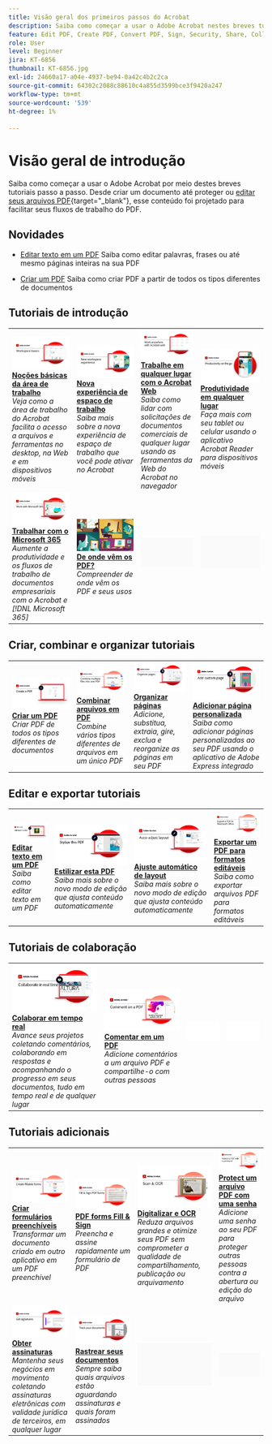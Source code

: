 ```yaml
---
title: Visão geral dos primeiros passos do Acrobat
description: Saiba como começar a usar o Adobe Acrobat nestes breves tutoriais passo a passo (1 a 2 min)
feature: Edit PDF, Create PDF, Convert PDF, Sign, Security, Share, Collaboration, Workspace
role: User
level: Beginner
jira: KT-6856
thumbnail: KT-6856.jpg
exl-id: 24660a17-a04e-4937-be94-0a42c4b2c2ca
source-git-commit: 64302c2088c88610c4a855d3599bce3f9420a247
workflow-type: tm+mt
source-wordcount: '539'
ht-degree: 1%

---
```


# Visão geral de introdução

Saiba como começar a usar o Adobe Acrobat por meio destes breves tutoriais passo a passo. Desde criar um documento até proteger ou [editar seus arquivos PDF](https://www.adobe.com/br/acrobat/online/pdf-editor.html){target="_blank"}, esse conteúdo foi projetado para facilitar seus fluxos de trabalho do PDF.

## Novidades

* [Editar texto em um PDF](edit-pdf.md)
Saiba como editar palavras, frases ou até mesmo páginas inteiras na sua PDF

* [Criar um PDF](create-pdf.md)
Saiba como criar PDF a partir de todos os tipos diferentes de documentos

## Tutoriais de introdução

<table style="table-layout:fixed">
<tr>
  <td>
    <a href="get-to-know-the-acrobat-dc-interface.md">
      <img alt="Noções básicas do Workspace" src="../assets/Workspace_1280.png" />
    </a>
    <div>
    <a href="get-to-know-the-acrobat-dc-interface.md"><strong>Noções básicas da área de trabalho</strong></a>
    </div>
    <em>Veja como a área de trabalho do Acrobat facilita o acesso a arquivos e ferramentas no desktop, na Web e em dispositivos móveis</em>
    <br>
  </td>
  <td>
    <a href="new-workspace.md">
      <img alt="Nova experiência de espaço de trabalho" src="../assets/NewWorkspace.png" />
    </a>
    <div>
    <a href="new-workspace.md"><strong>Nova experiência de espaço de trabalho</strong></a>
    </div>
    <em>Saiba mais sobre a nova experiência de espaço de trabalho que você pode ativar no Acrobat</em>
    <br>
  </td>
  <td>
    <a href="acrobatweb.md">
      <img alt="Trabalhe em qualquer lugar com o Acrobat Web" src="../assets/Acrobatweb_1280.png" />
    </a>
    <div>
    <a href="acrobatweb.md"><strong>Trabalhe em qualquer lugar com o Acrobat Web</strong></a>
    </div>
    <em>Saiba como lidar com solicitações de documentos comerciais de qualquer lugar usando as ferramentas da Web do Acrobat no navegador</em>
    <br>
  </td>
  <td>
    <a href="productivity.md">
      <img alt="Produtividade em qualquer lugar" src="../assets/Productivity_1280.png" />
    </a>
    <div>
     <a href="productivity.md"><strong>Produtividade em qualquer lugar</strong></a>
    </div>
    <em>Faça mais com seu tablet ou celular usando o aplicativo Acrobat Reader para dispositivos móveis</em>
    <br>
  </td>
</tr>
<tr>
    <td>
      <a href="../integrate/integrate-overview.md#microsoft">
        <img alt="Trabalhar com o Microsoft 365" src="../assets/WorkMicrosoft365_1280.png" />
      </a>
      <div>
      <a href="../integrate/integrate-overview.md#microsoft"><strong>Trabalhar com o Microsoft 365</strong></a>
      </div>
      <em>Aumente a produtividade e os fluxos de trabalho de documentos empresariais com o Acrobat e [!DNL Microsoft 365]</em>
      <br>
    </td>
    <td>
      <a href="where-do-pdfs-come-from.md">
        <img alt="De onde vêm os PDF?" src="../assets/WherePDFs.jpg" />
      </a>
      <div>
      <a href="where-do-pdfs-come-from.md"><strong>De onde vêm os PDF?</strong></a>
      </div>
      <em>Compreender de onde vêm os PDF e seus usos</em>
      <br>
    </td>
    <td>
    <img alt="Espaçador" src="../assets/Grayspacer.png" />
      <div>
      <br>
    </td>
    <td>
    <img alt="Espaçador" src="../assets/Grayspacer.png" />
      <div>
      <br>
    </td>
  </tr>
  </table>

## Criar, combinar e organizar tutoriais

<table style="table-layout:fixed">
  <tr>
    <td>
      <a href="create-pdf.md">
        <img alt="Criar arquivos PDF" src="../assets/create.png" />
      </a>
      <div>
      <a href="create-pdf.md"><strong>Criar um PDF</strong></a>
      </div>
      <em>Criar PDF de todos os tipos diferentes de documentos</em>
      <br>
    </td>
    <td>
      <a href="combine-to-pdf.md">
        <img alt="Combine Files para PDF" src="../assets/Combine.jpg" />
      </a>
      <div>
      <a href="combine-to-pdf.md"><strong>Combinar arquivos em PDF</strong></a>
      </div>
      <em>Combine vários tipos diferentes de arquivos em um único PDF</em>
      <br>
    </td>
    <td>
      <a href="organize.md">
        <img alt="Organizar páginas" src="../assets/Organize.png" />
      </a>
      <div>
      <a href="organize.md"><strong>Organizar páginas</strong></a>
      </div>
      <em>Adicione, substitua, extraia, gire, exclua e reorganize as páginas em seu PDF</em>
      <br>
    </td>
    <td>
      <a href="add-custom-page.md">
        <img alt="Adicionar página personalizada" src="../assets/Custompage.png" />
      </a>
      <div>
      <a href="add-custom-page.md"><strong>Adicionar página personalizada</strong></a>
      </div>
      <em>Saiba como adicionar páginas personalizadas ao seu PDF usando o aplicativo de Adobe Express integrado</em>
      <br>
    </td>
  </tr>
  </table>

## Editar e exportar tutoriais

<table style="table-layout:fixed">
  <tr>
    <td>
      <a href="edit-pdf.md">
        <img alt="Editar texto em um PDF" src="../assets/edit-text.png" />
      </a>
      <div>
      <a href="edit-pdf.md"><strong>Editar texto em um PDF</strong></a>
      </div>
      <em>Saiba como editar texto em um PDF</em>
      <br>
    </td>
    <td>
      <a href="stylize-this-PDF.md">
        <img alt="Estilizar esta PDF" src="../assets/Stylize.png" />
      </a>
      <div>
      <a href="stylize-this-PDF.md"><strong>Estilizar esta PDF</strong></a>
      </div>
      <em>Saiba mais sobre o novo modo de edição que ajusta conteúdo automaticamente</em>
      <br>
    </td>
   <td>
      <a href="auto-adjust-layout.md">
        <img alt="Ajuste automático de layout" src="../assets/Autoadjust.png" />
      </a>
      <div>
      <a href="auto-adjust-layout.md"><strong>Ajuste automático de layout</strong></a>
      </div>
      <em>Saiba mais sobre o novo modo de edição que ajusta conteúdo automaticamente</em>
      <br>
    </td>
    <td>
      <a href="export-pdf.md">
        <img alt="Exportar um PDF para formatos editáveis" src="../assets/Export.jpg" />
      </a>
      <div>
      <a href="export-pdf.md"><strong>Exportar um PDF para formatos editáveis</strong></a>
      </div>
      <em>Saiba como exportar arquivos PDF para formatos editáveis</em>
      <br>
    </td>
  </tr>
  </table>

## Tutoriais de colaboração

<table style="table-layout:fixed">
  <tr>
    <td>
      <a href="collaborate.md">
        <img alt="Colaborar em tempo real" src="../assets/Collaborate_1280.png" />
      </a>
      <div>
      <a href="collaborate.md"><strong>Colaborar em tempo real</strong></a>
      </div>
      <em>Avance seus projetos coletando comentários, colaborando em respostas e acompanhando o progresso em seus documentos, tudo em tempo real e de qualquer lugar</em>
      <br>
    </td>
    <td>
      <a href="comment-on-pdf-files.md">
        <img alt="Comentar em um PDF" src="../assets/Comment.jpg" />
      </a>
      <div>
      <a href="comment-on-pdf-files.md"><strong>Comentar em um PDF</strong></a>
      </div>
      <em>Adicione comentários a um arquivo PDF e compartilhe-o com outras pessoas</em>
      <br>
    </td>
    <td>
    <img alt="Espaçador" src="../assets/Whitespacer.png" />
      <div>
      <br>
    </td>
    <td>
    <img alt="Espaçador" src="../assets/Whitespacer.png" />
      <div>
      <br>
    </td>
</tr>
</table>

## Tutoriais adicionais

<table style="table-layout:fixed">
<tr>
  <td>
    <a href="create-fillable-forms.md">
      <img alt="Criar formulários preenchíveis" src="../assets/Form_1280.png" />
    </a>
    <div>
    <a href="create-fillable-forms.md"><strong>Criar formulários preenchíveis</strong></a>
    </div>
    <em>Transformar um documento criado em outro aplicativo em um PDF preenchível</em>
    <br>
  </td>
  <td>
    <a href="fill-and-sign.md">
      <img alt="Preencher e assinar um formulário PDF" src="../assets/FillSign_1280.png" />
    </a>
    <div>
    <a href="fill-and-sign.md"><strong>PDF forms Fill &amp; Sign</strong></a>
    </div>
    <em>Preencha e assine rapidamente um formulário de PDF</em>
    <br>
  </td>
  <td>
    <a href="scan-and-ocr.md">
      <img alt="Digitalizar e OCR" src="../assets/Scan.jpg" />
    </a>
    <div>
    <a href="scan-and-ocr.md"><strong>Digitalizar e OCR</strong></a>
    </div>
    <em>Reduza arquivos grandes e otimize seus PDF sem comprometer a qualidade de compartilhamento, publicação ou arquivamento</em>
    <br>
  </td>
  <td>
    <a href="password-protect.md">
      <img alt="Protect um arquivo PDF com uma senha" src="../assets/Protect.jpg" />
    </a>
    <div>
    <a href="password-protect.md"><strong>Protect um arquivo PDF com uma senha</strong></a>
    </div>
    <em>Adicione uma senha ao seu PDF para proteger outras pessoas contra a abertura ou edição do arquivo</em>
    <br>
  </td>
</tr>
<tr>
  <td>
    <a href="signatures.md">
      <img alt="Obter assinaturas" src="../assets/Signatures_1280.png" />
    </a>
    <div>
    <a href="signatures.md"><strong>Obter assinaturas</strong></a>
    </div>
    <em>Mantenha seus negócios em movimento coletando assinaturas eletrônicas com validade jurídica de terceiros, em qualquer lugar</em>
    <br>
  </td>
  <td>
    <a href="track.md">
      <img alt="Rastrear seus documentos" src="../assets/Track_1280.png" />
    </a>
    <div>
    <a href="track.md"><strong>Rastrear seus documentos</strong></a>
    </div>
    <em>Sempre saiba quais arquivos estão aguardando assinaturas e quais foram assinados</em>
    <br>
  </td>
  <td>
   <img alt="Espaçador" src="../assets/Grayspacer.png" />
    <div>
    <br>
  </td>
  <td>
   <img alt="Espaçador" src="../assets/Grayspacer.png" />
    <div>
    <br>
  </td>
</tr>
</table>
